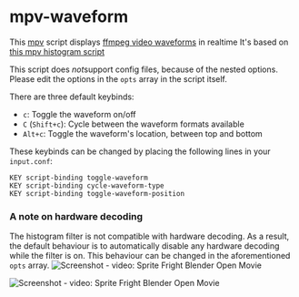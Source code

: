 # mpv-waveform
This [mpv](https://mpv.io/) script displays [ffmpeg video waveforms](https://trac.ffmpeg.org/wiki/WaveformMonitor) in realtime
It's based on [this mpv histogram script](https://github.com/detuur/mpv-scripts)

This script does *not*support config files,
because of the nested options. Please edit the options
in the `opts` array in the script itself.  

There are three default keybinds:
 - `c`: Toggle the waveform on/off
 - `C` (`Shift+c`): Cycle between the waveform formats available
 - `Alt+c`: Toggle the waveform's location, between top and bottom

These keybinds can be changed by placing the following lines
in your `input.conf`:
```
KEY script-binding toggle-waveform
KEY script-binding cycle-waveform-type
KEY script-binding toggle-waveform-position
```
### A note on hardware decoding
The histogram filter is not compatible with hardware decoding. As a result, the
default behaviour is to automatically disable any hardware decoding while the
filter is on. This behaviour can be changed in the aforementioned `opts` array.
![Screenshot - video: Sprite Fright Blender Open Movie](https://cdn.discordapp.com/attachments/446054699439882250/1001900605557710888/mpv-shot0002.jpg)

![Screenshot - video: Sprite Fright Blender Open Movie](https://cdn.discordapp.com/attachments/446054699439882250/1001908424646344764/mpv-shot0004.jpg)
